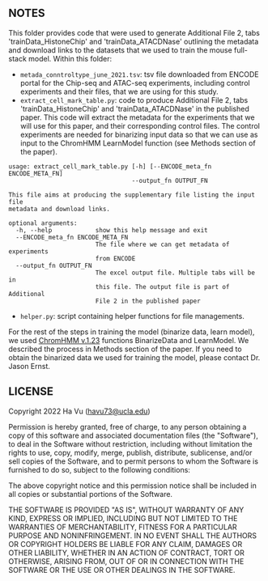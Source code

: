 ## NOTES

This folder provides code that were used to generate Additional File 2, tabs 'trainData_HistoneChip' and 'trainData_ATACDNase' outlining the metadata and download links to the datasets that we used to train the mouse full-stack model. Within this folder:
- ```metada_conntroltype_june_2021.tsv```: tsv file downloaded from ENCODE portal for the Chip-seq and ATAC-seq experiments, including control experiments and their files, that we are using for this study.
- ```extract_cell_mark_table.py```: code to produce Additional File 2, tabs 'trainData_HistoneChip' and 'trainData_ATACDNase' in the published paper. This code will extract the metadata for the experiments that we will use for this paper, and their corresponding control files. The control experiments are needed for binarizing input data so that we can use as input to the ChromHMM LearnModel function (see Methods section of the paper).
```
usage: extract_cell_mark_table.py [-h] [--ENCODE_meta_fn ENCODE_META_FN]
                                  --output_fn OUTPUT_FN

This file aims at producing the supplementary file listing the input file
metadata and download links.

optional arguments:
  -h, --help            show this help message and exit
  --ENCODE_meta_fn ENCODE_META_FN
                        The file where we can get metadata of experiments
                        from ENCODE
  --output_fn OUTPUT_FN
                        The excel output file. Multiple tabs will be in
                        this file. The output file is part of Additional
                        File 2 in the published paper
```
- ```helper.py```: script containing helper functions for file managements. 

For the rest of the steps in training the model (binarize data, learn model), we used <a href="http://compbio.mit.edu/ChromHMM/">ChromHMM v.1.23</a> functions BinarizeData and LearnModel. We described the process in Methods section of the paper. If you need to obtain the binarized data we used for training the model, please contact Dr. Jason Ernst.

## LICENSE
Copyright 2022 Ha Vu (havu73@ucla.edu)

Permission is hereby granted, free of charge, to any person obtaining a copy of this software and associated documentation files (the "Software"), to deal in the Software without restriction, including without limitation the rights to use, copy, modify, merge, publish, distribute, sublicense, and/or sell copies of the Software, and to permit persons to whom the Software is furnished to do so, subject to the following conditions:

The above copyright notice and this permission notice shall be included in all copies or substantial portions of the Software.

THE SOFTWARE IS PROVIDED "AS IS", WITHOUT WARRANTY OF ANY KIND, EXPRESS OR IMPLIED, INCLUDING BUT NOT LIMITED TO THE WARRANTIES OF MERCHANTABILITY, FITNESS FOR A PARTICULAR PURPOSE AND NONINFRINGEMENT. IN NO EVENT SHALL THE AUTHORS OR COPYRIGHT HOLDERS BE LIABLE FOR ANY CLAIM, DAMAGES OR OTHER LIABILITY, WHETHER IN AN ACTION OF CONTRACT, TORT OR OTHERWISE, ARISING FROM, OUT OF OR IN CONNECTION WITH THE SOFTWARE OR THE USE OR OTHER DEALINGS IN THE SOFTWARE.